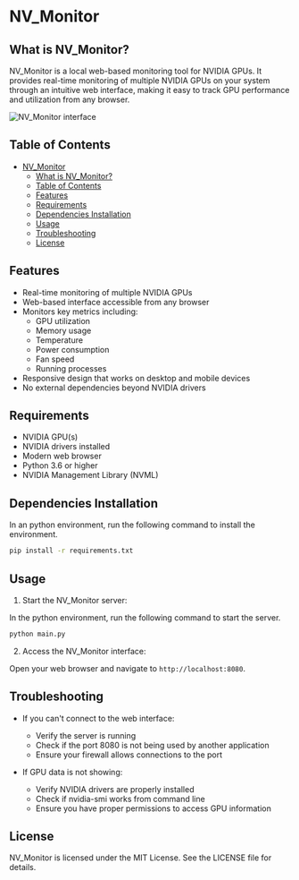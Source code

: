 # NV_Monitor

What is NV_Monitor?
------------------

NV_Monitor is a local web-based monitoring tool for NVIDIA GPUs. It provides real-time monitoring of multiple NVIDIA GPUs on your system through an intuitive web interface, making it easy to track GPU performance and utilization from any browser.

![NV_Monitor interface](/screenshot/NV_Monitor.png)

Table of Contents
----------------

- [NV\_Monitor](#nv_monitor)
  - [What is NV\_Monitor?](#what-is-nv_monitor)
  - [Table of Contents](#table-of-contents)
  - [Features](#features)
  - [Requirements](#requirements)
  - [Dependencies Installation](#dependencies-installation)
  - [Usage](#usage)
  - [Troubleshooting](#troubleshooting)
  - [License](#license)

Features
--------

- Real-time monitoring of multiple NVIDIA GPUs
- Web-based interface accessible from any browser
- Monitors key metrics including:
  - GPU utilization
  - Memory usage
  - Temperature
  - Power consumption
  - Fan speed
  - Running processes
- Responsive design that works on desktop and mobile devices
- No external dependencies beyond NVIDIA drivers

Requirements
-----------

- NVIDIA GPU(s)
- NVIDIA drivers installed
- Modern web browser
- Python 3.6 or higher
- NVIDIA Management Library (NVML)

Dependencies Installation
-----------
In an python environment, run the following command to install the environment.

```bash
pip install -r requirements.txt
```

Usage
-----

1. Start the NV_Monitor server:

In the python environment, run the following command to start the server.

```bash
python main.py
```

2. Access the NV_Monitor interface:

Open your web browser and navigate to `http://localhost:8080`.


Troubleshooting
--------------

- If you can't connect to the web interface:
  - Verify the server is running
  - Check if the port 8080 is not being used by another application
  - Ensure your firewall allows connections to the port

- If GPU data is not showing:
  - Verify NVIDIA drivers are properly installed
  - Check if nvidia-smi works from command line
  - Ensure you have proper permissions to access GPU information

License
-------

NV_Monitor is licensed under the MIT License. See the LICENSE file for details.
